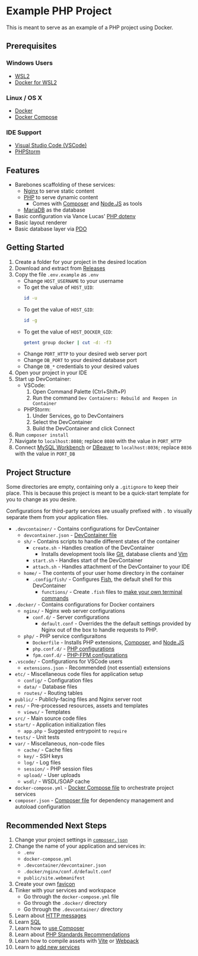 # Example PHP Project

This is meant to serve as an example of a PHP project using Docker.

## Prerequisites

### Windows Users
- [WSL2](https://learn.microsoft.com/en-us/windows/wsl/install)
- [Docker for WSL2](https://docs.docker.com/desktop/wsl/)

### Linux / OS X
- [Docker](https://www.docker.com/resources/what-container/)
- [Docker Compose](https://docs.docker.com/compose/)

### IDE Support
- [Visual Studio Code (VSCode)](https://code.visualstudio.com/blogs/2019/09/03/wsl2#_wsl-2-and-visual-studio-code)
- [PHPStorm](https://www.jetbrains.com/help/phpstorm/how-to-use-wsl-development-environment-in-product.html)

## Features

- Barebones scaffolding of these services:
    - [Nginx](https://nginx.org/) to serve static content
    - [PHP](https://www.php.net/) to serve dynamic content
        - Comes with [Composer](https://getcomposer.org/) and
            [Node.JS](https://nodejs.org/) as tools
    - [MariaDB](https://mariadb.org/) as the database
- Basic configuration via Vance Lucas' [PHP dotenv
](https://github.com/vlucas/phpdotenv)
- Basic layout renderer
- Basic database layer via
    [PDO](https://www.php.net/manual/en/book.pdo.php)

## Getting Started
1. Create a folder for your project in the desired location
2. Download and extract from 
    [Releases](https://github.com/alanondra/example-php-project/releases)
3. Copy the file `.env.example` as `.env`
    - Change `HOST_USERNAME` to your username
    - To get the value of `HOST_UID`:
        ```sh
        id -u
        ```
    - To get the value of `HOST_GID`:
        ```sh
        id -g
        ```
    - To get the value of `HOST_DOCKER_GID`:
        ```sh
        getent group docker | cut -d: -f3
        ```
    - Change `PORT_HTTP` to your desired web server port
    - Change `DB_PORT` to your desired database port
    - Change `DB_*` credentials to your desired values
4. Open your project in your IDE
5. Start up DevContainer:
    - VSCode:
        1. Open Command Palette (Ctrl+Shift+P)
        2. Run the command `Dev Containers: Rebuild and Reopen in Container`
    - PHPStorm:
        1. Under Services, go to DevContainers
        2. Select the DevContainer
        3. Build the DevContainer and click Connect
6. Run `composer install`
7. Navigate to `localhost:8080`; replace `8080` with the value in `PORT_HTTP`
8. Connect [MySQL Workbench](https://www.mysql.com/products/workbench/)
    or [DBeaver](https://dbeaver.io) to `localhost:8036`; replace `8036`
    with the value in `PORT_DB`

## Project Structure

Some directories are empty, containing only a `.gitignore` to keep their
place. This is because this project is meant to be a quick-start template
for you to change as you desire.

Configurations for third-party services are usually prefixed with `.`
to visually separate them from your application files.

- `.devcontainer/` - Contains configurations for DevContainer
    - `devcontainer.json` - [DevContainer file](https://containers.dev/implementors/json_schema/)
    - `sh/` - Contains scripts to handle different states of the container
        - `create.sh` - Handles creation of the DevContainer
            - Installs development tools like [Git](https://git-scm.com),
                database clients and [Vim](https://www.vim.org)
        - `start.sh` - Handles start of the DevContainer
        - `attach.sh` - Handles attachment of the DevContainer to your IDE
    - `home/` - The contents of your user home directory in the container
        - `.config/fish/` - Configures [Fish](https://fishshell.com),
            the default shell for this DevContainer
            - `functions/` - Create `.fish` files to
              [make your own terminal commands](https://fishshell.com/docs/current/cmds/function.html)
- `.docker/` - Contains configurations for Docker containers
    - `nginx/` - Nginx web server configurations
        - `conf.d/` - Server configurations
            - `default.conf` - Overrides the the default settings provided
              by Nginx out of the box to handle requests to PHP.
    - `php/` - PHP service configuraitons
        - `Dockerfile` - Installs PHP extensions,
            [Composer](https://getcomposer.org/), and
            [Node.JS](https://nodejs.org/)
        - `php.conf.d/` - [PHP configurations](https://www.php.net/manual/en/ini.list.php)
        - `fpm.conf.d/` - [PHP-FPM configurations](https://www.php.net/manual/en/install.fpm.configuration.php)
- `.vscode/` - Configurations for VSCode users
    - `extensions.json` - Recommended (not essential) extensions
- `etc/` - Miscellaneous code files for application setup
    - `config/` - Configuration files
    - `data/` - Database files
    - `routes/` - Routing tables
- `public/` - Publicly-facing files and Nginx server root
- `res/` - Pre-processed resources, assets and templates
  - `views/` - Templates
- `src/` - Main source code files
- `start/` - Application initialization files
    - `app.php` - Suggested entrypoint to `require`
- `tests/` - Unit tests
- `var/` - Miscellaneous, non-code files
    - `cache/` - Cache files
    - `key/` - SSH keys
    - `log/` - Log files
    - `session/` - PHP session files
    - `upload/` - User uploads
    - `wsdl/` - WSDL/SOAP cache
- `docker-compose.yml` - [Docker Compose file](https://docs.docker.com/reference/compose-file/)
    to orchestrate project services
- `composer.json` - [Composer file](https://getcomposer.org/doc/04-schema.md)
    for dependency management and autoload configuration

## Recommended Next Steps

1. Change your project settings in
    [`composer.json`](https://getcomposer.org/doc/04-schema.md)
2. Change the name of your application and services in:
    - `.env`
    - `docker-compose.yml`
    - `.devcontainer/devcontainer.json`
    - `.docker/nginx/conf.d/default.conf`
    - `public/site.webmanifest`
3. Create your own [favicon](https://favicon.io)
4. Tinker with your services and workspace
    - Go through the `docker-compose.yml` file
    - Go through the `.docker/` directory
    - Go through the `.devcontainer/` directory
5. Learn about [HTTP messages](https://developer.mozilla.org/en-US/docs/Web/HTTP/Messages)
6. Learn [SQL](https://www.w3schools.com/sql/)
7. Learn how to [use Composer](https://getcomposer.org/doc/01-basic-usage.md)
8. Learn about [PHP Standards Recommendations](https://www.php-fig.org/psr/)
9. Learn how to compile assets with [Vite](https://vite.dev)
    or [Webpack](https://webpack.js.org)
10. Learn to [add new services](https://docs.docker.com/compose/gettingstarted/)
